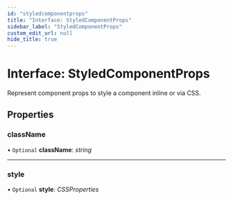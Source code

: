 ```yaml
---
id: "styledcomponentprops"
title: "Interface: StyledComponentProps"
sidebar_label: "StyledComponentProps"
custom_edit_url: null
hide_title: true
---
```


# Interface: StyledComponentProps

Represent component props to style a component inline or via CSS.

## Properties

### className

• `Optional` **className**: *string*

___

### style

• `Optional` **style**: *CSSProperties*
